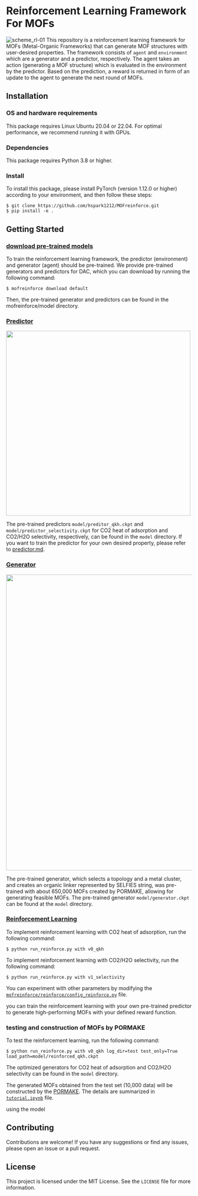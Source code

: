 # Reinforcement Learning Framework For MOFs
![scheme_rl-01](https://user-images.githubusercontent.com/64190846/218362539-740997c9-d198-4e0a-89e0-3277c5b45a51.jpg)
This repository is a reinforcement learning framework for MOFs (Metal-Organic Frameworks) that can generate MOF structures with user-desired properties.
The framework consists of `agent` and `environment` which are a generator and a predictor, respectively.
The agent takes an action (generating a MOF structure) which is evaluated in the environment by the predictor. 
Based on the prediction, a reward is returned in form of an update to the agent to generate the next round of MOFs.

## Installation

### OS and hardware requirements
This package requires Linux Ubuntu 20.04 or 22.04. For optimal performance, we recommend running it with GPUs.

### Dependencies
This package requires Python 3.8 or higher.

### Install
To install this package, please install PyTorch (version 1.12.0 or higher) according to your environment, and then follow these steps:
```
$ git clone https://github.com/hspark1212/MOFreinforce.git
$ pip install -e .
```

## Getting Started

### [download pre-trained models](https://figshare.com/ndownloader/files/39472138)

To train the reinforcement learning framework, the predictor (environment) and generator (agent) should be pre-trained. 
We provide pre-trained generators and predictors for DAC, which you can download by running the following command:

```angular2html
$ mofreinforce download default
```
Then, the pre-trained generator and predictors can be found in the mofreinforce/model directory.

### [Predictor](https://github.com/hspark1212/MOFreinforce/blob/master/mofreinforce/predictor)
<p align="left">
  <img src="https://user-images.githubusercontent.com/64190846/218362135-275e50d4-5a1b-4c5d-b8f3-3434193a3de9.jpg" width="500")
</p>

The pre-trained predictors `model/preditor_qkh.ckpt` and `model/predictor_selectivity.ckpt` for CO2 heat of adsorption and CO2/H2O selectivity, respectively, can be found in the `model` directory. 
If you want to train the predictor for your own desired property, please refer to [predictor.md](https://github.com/hspark1212/MOFreinforce/blob/master/predictor.md).

### [Generator](https://github.com/hspark1212/MOFreinforce/blob/master/mofreinforce/generator)
<p align="left">
  <img src="https://user-images.githubusercontent.com/64190846/218362193-5540b285-d622-4698-8be9-f2bd789da264.jpg" width="800")
</p>

The pre-trained generator, which selects a topology and a metal cluster, and creates an organic linker represented by SELFIES string, was pre-trained with about 650,000 MOFs created by PORMAKE, allowing for generating feasible MOFs. 
The pre-trained generator `model/generator.ckpt` can be found at the `model` directory.

### [Reinforcement Learning](https://github.com/hspark1212/MOFreinforce/blob/master/mofreinforce/reinforce)
To implement reinforcement learning with CO2 heat of adsorption, run the following command:
```angular2html
$ python run_reinforce.py with v0_qkh
```

To implement reinforcement learning with CO2/H2O selectivity, run the following command:
```angular2html
$ python run_reinforce.py with v1_selectivity
```

You can experiment with other parameters by modifying the [`mofreinforce/reinforce/config_reinforce.py`](https://github.com/hspark1212/MOFreinforce/blob/master/mofreinforce/reinforce/config_reinforce.py) file.

you can train the reinforcement learning with your own pre-trained predictor to generate high-performing MOFs with your defined reward function.

### testing and construction of MOFs by PORMAKE 
To test the reinforcement learning, run the following command: 
```angular2html
$ python run_reinforce.py with v0_qkh log_dir=test test_only=True load_path=model/reinforced_qkh.ckpt
```
The optimized generators for CO2 heat of adsorption and CO2/H2O selectivity can be found in the `model` directory.

The generated MOFs obtained from the test set (10,000 data) will be constructed by the [PORMAKE](https://github.com/Sangwon91/PORMAKE).
The details are summarized in [`tutorial.ipynb`](https://github.com/hspark1212/MOFreinforce/blob/master/mofreinforce/tutorial.ipynb) file.


using the model  

## Contributing

Contributions are welcome! If you have any suggestions or find any issues, please open an issue or a pull request.

## License

This project is licensed under the MIT License. See the `LICENSE` file for more information.